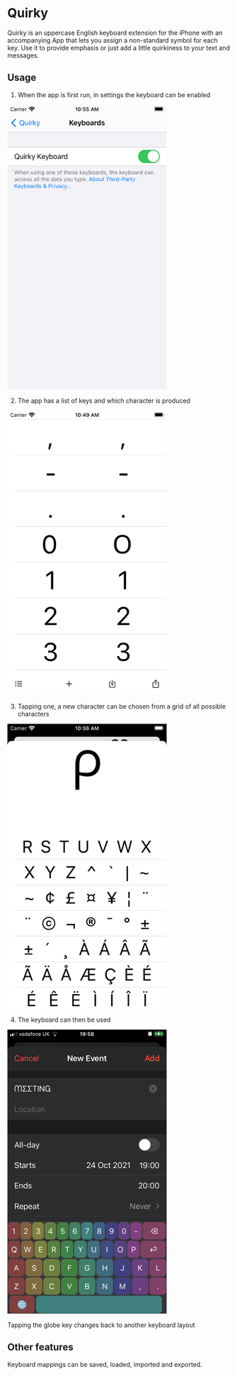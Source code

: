 # Quirky

Quirky is an uppercase English keyboard extension for the iPhone with an accompanying App that lets you assign a non-standard symbol for each key. Use it to provide emphasis or just add a little quirkiness to your text and messages.

## Usage

1. When the app is first run, in settings the keyboard can be enabled

<img src="https://github.com/macsplit/quirky/raw/main/Images/Simulator%20Screen%20Shot%20-%20iPhone%208%20-%202021-11-10%20at%2010.55.47.png" width="360">

2. The app has a list of keys and which character is produced

<img src="https://github.com/macsplit/quirky/raw/fbe910fb5c296f33300baf47be929da1df96e0f5/Images/Simulator%20Screen%20Shot%20-%20iPhone%208%20-%202021-11-10%20at%2010.49.25.png" width="360">

3. Tapping one, a new character can be chosen from a grid of all possible characters

<img src="https://github.com/macsplit/quirky/blob/main/Images/Simulator%20Screen%20Shot%20-%20iPhone%208%20-%202021-11-10%20at%2010.56.13.png?raw=true![image](https://user-images.githubusercontent.com/34400228/141100999-31aa0c0c-8cba-4661-95a4-45e4902bc1d0.png)" width="360">

4. The keyboard can then be used

<img src="https://github.com/macsplit/quirky/raw/main/Images/Photo%2024-10-2021%2C%2019%2058%2040.png" width="360">

Tapping the globe key changes back to another keyboard layout

## Other features

Keyboard mappings can be saved, loaded, imported and exported.





